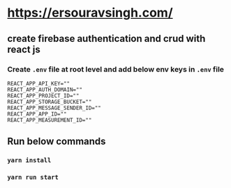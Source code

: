 # https://ersouravsingh.com/

## create firebase authentication and crud with react js

### Create `.env` file at root level and add below env keys in `.env` file 

```
REACT_APP_API_KEY=""
REACT_APP_AUTH_DOMAIN=""
REACT_APP_PROJECT_ID=""
REACT_APP_STORAGE_BUCKET=""
REACT_APP_MESSAGE_SENDER_ID=""
REACT_APP_APP_ID=""
REACT_APP_MEASUREMENT_ID=""
 ```

## Run below commands

###  `yarn install`

### `yarn run start`


